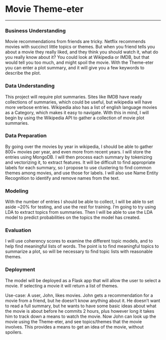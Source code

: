# Movie Theme-eter
___

### Business Understanding
Movie recommendations from friends are tricky. Netflix recommends movies with succinct little topics or themes. But when you friend tells you about a movie they really liked, and they think you should watch it, what do you really know about it? You could look at Wikipedia or IMDB, but that would tell you too much, and might spoil the movie. With the Theme-eter you can enter a plot summary, and it will give you a few keywords to describe the plot.  

### Data Understanding
This project will require plot summaries. Sites like IMDB have ready collections of summaries, which could be useful, but wikipedia will have more verbose entries. Wikipedia also has a list of english language movies as a Category, which makes it easy to navigate. With this in mind, I will begin by using the Wikipedia API to gather a collection of movie plot summaries.

### Data Preparation
By going over the movies by year in wikipedia, I should be able to gather 800+ movies per year, and even more from recent years. I will store the entries using MongoDB. I will then process each summary by tokenizing and vectorizing it, to extract features. It will be difficult to find appropriate labels for each summary, so I propose to use clustering to find common themes among movies, and use those for labels. I will also use Name Entity Recognition to identify and remove names from the text. 

### Modeling
With the number of entries I should be able to collect, I will be able to set aside ~20% for testing, and use the rest for training. I’m going to try using LDA to extract topics from summaries. Then I will be able to use the LDA model to predict probabilities on the topics the model has created.

### Evaluation
I will use coherency scores to examine the different topic models, and to help find meaningful lists of words. The point is to find meaningful topics to summarize a plot, so will be necessary to find topic lists with reasonable themes.

### Deployment
The model will be deployed as a Flask app that will allow the user to select a movie. If selecting a movie it will return a list of themes.

Use-case:
A user, John, likes movies. John gets a recommendation for a movie from a friend, but he doesn’t know anything about it. He doesn’t want to read a full summary, but he wants to have some basic ideas about what the movie is about before he commits 2 hours, plus however long it takes him to track down a means to watch the movie. Now John can look up the movie using the Theme-eter, and see topics/themes that the movie involves. This provides a means to get an idea of the movie, without spoilers.   
